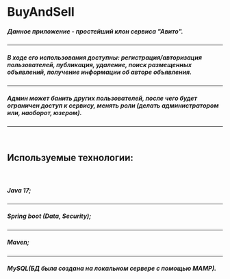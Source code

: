 <!DOCTYPE html>
<h1>BuyAndSell</h1>

<h5>Данное приложение - простейший клон сервиса "Авито".</h5><hr> 
<h5>В ходе его использования доступны: регистрация/авторизация пользователей, публикация, удаление, поиск размещенных объявлений, получение информации об авторе объявления.</h5><hr> 
<h5>Админ может банить других пользователей, после чего будет ограничен доступ к сервису, менять роли (делать администратором или, наоборот, юзером).</h5><hr><br> 

<h2>Используемые технологии:</h2><br>
<h5>Java 17;</h5><hr>
<h5>Spring boot (Data, Security);</h5><hr>
<h5>Maven;</h5><hr>
<h5>MySQL(БД была создана на локальном сервере с помощью MAMP).</h5>


